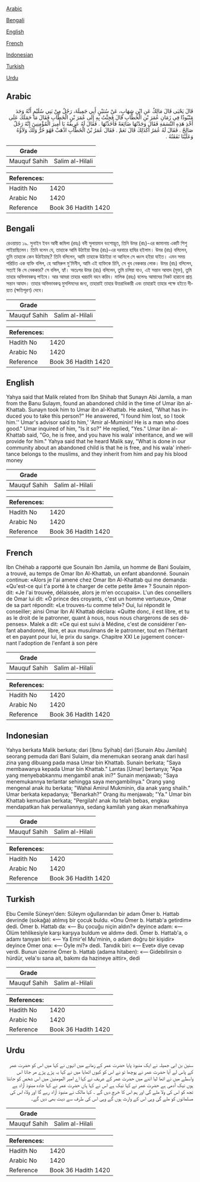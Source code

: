 [Arabic](#arabic)

[Bengali](#bengali)

[English](#english)

[French](#french)

[Indonesian](#indonesian)

[Turkish](#turkish)

[Urdu](#urdu)

## Arabic


<div dir="rtl" lang="ar" style={{fontSize:'larger',backgroundColor:'#f8f9fa',padding:20}}>
قَالَ يَحْيَى قَالَ مَالِكٌ عَنِ ابْنِ شِهَابٍ، عَنْ سُنَيْنٍ أَبِي جَمِيلَةَ، رَجُلٌ مِنْ بَنِي سُلَيْمٍ أَنَّهُ وَجَدَ مَنْبُوذًا فِي زَمَانِ عُمَرَ بْنِ الْخَطَّابِ قَالَ فَجِئْتُ بِهِ إِلَى عُمَرَ بْنِ الْخَطَّابِ فَقَالَ مَا حَمَلَكَ عَلَى أَخْذِ هَذِهِ النَّسَمَةِ فَقَالَ وَجَدْتُهَا ضَائِعَةً فَأَخَذْتُهَا ‏.‏ فَقَالَ لَهُ عَرِيفُهُ يَا أَمِيرَ الْمُؤْمِنِينَ إِنَّهُ رَجُلٌ صَالِحٌ ‏.‏ فَقَالَ لَهُ عُمَرُ أَكَذَلِكَ قَالَ نَعَمْ ‏.‏ فَقَالَ عُمَرُ بْنُ الْخَطَّابِ اذْهَبْ فَهُوَ حُرٌّ وَلَكَ وَلاَؤُهُ وَعَلَيْنَا نَفَقَتُهُ ‏.‏
</div>
<div style={{backgroundColor:'#f8f9fa',padding:20, marginBottom: 10}}><table> <thead> <tr> <th>Grade</th> <th></th> </tr> </thead> <tbody> <tr><td>Mauquf Sahih</td><td>Salim al-Hilali</td></tr></tbody></table><table> <thead> <tr> <th>References:</th> <th></th> </tr> </thead> <tbody><tr><td>Hadith No</td><td>1420</td></tr><tr><td>Arabic No</td><td>1420</td></tr><tr><td>Reference</td><td>Book 36 Hadith 1420</td></tr></tbody></table></div>

## Bengali


<div dir="ltr" lang="bn" style={{fontSize:'larger',backgroundColor:'#f8f9fa',padding:20}}>
রেওয়ায়ত ১৯. সুনাইন ইবন আবী জমিলা (রহঃ) বনী সুলায়মান বংশোদ্ভূত, তিনি উমর (রাঃ)-এর জামানায় একটি শিশু পাইয়াছিলেন। তিনি বলেন যে, তাহাকে আমি উঠাইয়া উমর (রাঃ)-এর দরবারে হাযির হইলাম। উমর (রাঃ) বলিলেন, তুমি তাহাকে কেন উঠাইয়াছ? তিনি বলিলেন, আমি তাহাকে উঠাইয়া না আনিলে সে ধ্বংস হইয়া যাইত। এমন সময় পরিচিত এক ব্যক্তি বলিল, হে আমিরুল মু'মিনীন, আমি এই ব্যক্তিকে চিনি, সে খুব নেককার লোক। উমর (রাঃ) বলিলেন, সত্যই কি সে নেককার? সে বলিল, হ্যাঁ। অতঃপর উমর (রাঃ) বলিলেন, তুমি চলিয়া যাও, এই সন্তান আযাদ (মুক্ত), তুমি তাহার অভিভাবকত্ব পাইবে। আর আমরা তাহার খরচাদি বহন করিব। মালিক (রহঃ) বলেনঃ আমাদের নিকট হারানো প্রাপ্ত সন্তান আযাদ। তাহার অভিভাবকত্ব মুসলিমদের জন্য, তাহারাই তাহার উত্তরাধিকারী এবং তাহারাই তাহার পক্ষে হইতে দীয়্যত (ক্ষতিপূরণ) দেবে।
</div>
<div style={{backgroundColor:'#f8f9fa',padding:20, marginBottom: 10}}><table> <thead> <tr> <th>Grade</th> <th></th> </tr> </thead> <tbody> <tr><td>Mauquf Sahih</td><td>Salim al-Hilali</td></tr></tbody></table><table> <thead> <tr> <th>References:</th> <th></th> </tr> </thead> <tbody><tr><td>Hadith No</td><td>1420</td></tr><tr><td>Arabic No</td><td>1420</td></tr><tr><td>Reference</td><td>Book 36 Hadith 1420</td></tr></tbody></table></div>

## English


<div dir="ltr" lang="en" style={{fontSize:'larger',backgroundColor:'#f8f9fa',padding:20}}>
Yahya said that Malik related from Ibn Shihab that Sunayn Abi Jamila, a man from the Banu Sulaym, found an abandoned child in the time of Umar ibn al-Khattab. Sunayn took him to Umar ibn al-Khattab. He asked, "What has induced you to take this person?" He answered, "I found him lost, so I took him.'' Umar's advisor said to him,' 'Amir al-Muminin! He is a man who does good." Umar inquired of him, "Is it so?" He replied, "Yes." Umar ibn al-Khattab said, "Go, he is free, and you have his wala' inheritance, and we will provide for him." Yahya said that he heard Malik say, "What is done in our community about an abandoned child is that he is free, and his wala' inheritance belongs to the muslims, and they inherit from him and pay his blood money
</div>
<div style={{backgroundColor:'#f8f9fa',padding:20, marginBottom: 10}}><table> <thead> <tr> <th>Grade</th> <th></th> </tr> </thead> <tbody> <tr><td>Mauquf Sahih</td><td>Salim al-Hilali</td></tr></tbody></table><table> <thead> <tr> <th>References:</th> <th></th> </tr> </thead> <tbody><tr><td>Hadith No</td><td>1420</td></tr><tr><td>Arabic No</td><td>1420</td></tr><tr><td>Reference</td><td>Book 36 Hadith 1420</td></tr></tbody></table></div>

## French


<div dir="ltr" lang="fr" style={{fontSize:'larger',backgroundColor:'#f8f9fa',padding:20}}>
Ibn Chéhab a rapporté que Sounain Ibn Jamila, un homme de Bani Soulaim, a trouvé, au temps de Omar Ibn Al-Khattab, un enfant abandonné. Sounain continue: «Alors je l'ai amené chez Omar Ibn Al-Khattab qui me demanda: «Qu'est-ce qui t'a porté à te charger de cette petite âme» ? Sounain répondit: «Je l'ai trouvée, délaissée, alors je m'en occupais». L'un des conseillers de Omar lui dit: «Ô prince des croyants, c'est un homme vertueux», Omar de sa part répondit: «Le trouves-tu comme tel»? Oui, lui répondit le conseiller; ainsi Omar Ibn Al Khattab déclara: «Quitte donc, il est libre, et tu as le droit de le patronner, quant à nous, nous nous chargerons de ses dépenses». Malek a dit: «Ce qui est suivi à Médine, c'est de considérer l'enfant abandonné, libre, et aux musulmans de le patronner, tout en l'héritant et en payant pour lui, le prix du sang». Chapitre XXI Le jugement concernant l'adoption de l'enfant à son père
</div>
<div style={{backgroundColor:'#f8f9fa',padding:20, marginBottom: 10}}><table> <thead> <tr> <th>Grade</th> <th></th> </tr> </thead> <tbody> <tr><td>Mauquf Sahih</td><td>Salim al-Hilali</td></tr></tbody></table><table> <thead> <tr> <th>References:</th> <th></th> </tr> </thead> <tbody><tr><td>Hadith No</td><td>1420</td></tr><tr><td>Arabic No</td><td>1420</td></tr><tr><td>Reference</td><td>Book 36 Hadith 1420</td></tr></tbody></table></div>

## Indonesian


<div dir="ltr" lang="id" style={{fontSize:'larger',backgroundColor:'#f8f9fa',padding:20}}>
Yahya berkata Malik berkata; dari [Ibnu Syihab] dari [Sunain Abu Jamilah] seorang pemuda dari Bani Sulaim, dia menemukan seorang anak dari hasil zina yang dibuang pada masa Umar bin Khattab. Sunain berkata; "Saya membawanya kepada Umar bin Khattab." Lantas [Umar] bertanya; "Apa yang menyebabkanmu mengambil anak ini?" Sunain menjawab; "Saya menemukannya terlantar sehingga saya mengambilnya." Orang yang mengenal anak itu berkata; "Wahai Amirul Mukminin, dia anak yang shalih." Umar berkata kepadanya; "Benarkah?" Orang itu menjawab; "Ya." Umar bin Khattab kemudian berkata; "Pergilah! anak itu telah bebas, engkau mendapatkan hak perwaliannya, sedang kamilah yang akan menafkahinya
</div>
<div style={{backgroundColor:'#f8f9fa',padding:20, marginBottom: 10}}><table> <thead> <tr> <th>Grade</th> <th></th> </tr> </thead> <tbody> <tr><td>Mauquf Sahih</td><td>Salim al-Hilali</td></tr></tbody></table><table> <thead> <tr> <th>References:</th> <th></th> </tr> </thead> <tbody><tr><td>Hadith No</td><td>1420</td></tr><tr><td>Arabic No</td><td>1420</td></tr><tr><td>Reference</td><td>Book 36 Hadith 1420</td></tr></tbody></table></div>

## Turkish


<div dir="ltr" lang="tr" style={{fontSize:'larger',backgroundColor:'#f8f9fa',padding:20}}>
Ebu Cemile Süneyn'den: Süleym oğullarından bir adam Ömer b. Hattab devrinde (sokağa) atılmış bir çocuk buldu. «Onu Ömer b. Hattab'a getirdim» dedi. Ömer b. Hattab da: «— Bu çocuğu niçin aldın?» deyince adam: «— Ölüm tehlikesiyle karşı karşıya buldum ve aldım» dedi. Ömer b. Hattab'a, o adamı tanıyan biri: «— Ya Emir'el Mu'minin, o adam doğru bir kişidir» deyince Ömer ona: «— Öyle mi?» dedi. Tanıdık biri: «— Evet» diye cevap verdi. Bunun üzerine Ömer b. Hattab (adama hitaben): «— Gidebilirsin o hürdür, vela'sı sana ait, bakımı da hazineye aittir», dedi
</div>
<div style={{backgroundColor:'#f8f9fa',padding:20, marginBottom: 10}}><table> <thead> <tr> <th>Grade</th> <th></th> </tr> </thead> <tbody> <tr><td>Mauquf Sahih</td><td>Salim al-Hilali</td></tr></tbody></table><table> <thead> <tr> <th>References:</th> <th></th> </tr> </thead> <tbody><tr><td>Hadith No</td><td>1420</td></tr><tr><td>Arabic No</td><td>1420</td></tr><tr><td>Reference</td><td>Book 36 Hadith 1420</td></tr></tbody></table></div>

## Urdu


<div dir="rtl" lang="ur" style={{fontSize:'larger',backgroundColor:'#f8f9fa',padding:20}}>
سنین بن ابی جمیلہ نے ایک منبوذ پایا حضرت عمر کے زمانے میں انہوں نے کہا میں اس کو حضرت عمر کے پاس لے آیا حضرت عمر نے پوچھا تو نے اس کو کیوں اٹھایا میں نے کہا یہ پڑے پڑے مر جاتا اس واسطے میں نے اٹھا لیا اتنے میں حضرت عمر کے عریف نے کہا اے امیر المومنین میں اس شخص کو جانتا ہوں نیک آدمی ہے حضرت عمر نے کہا نیک ہے اس نے کہا ہاں حضرت عمر نے کہا جادہ مبنوذ آزاد ہے تجھ کو اس کی ولا ملے گی اور ہم اس کا خرچ دیں گے ۔ کہا مالک نے منبوذ آزاد رہے گا اور ولاء اس کی مسلمانوں کو ملے گی وہی اس کے وارث ہوں گے وہی اس کی طرف سے دیت بھی دیں گے۔
</div>
<div style={{backgroundColor:'#f8f9fa',padding:20, marginBottom: 10}}><table> <thead> <tr> <th>Grade</th> <th></th> </tr> </thead> <tbody> <tr><td>Mauquf Sahih</td><td>Salim al-Hilali</td></tr></tbody></table><table> <thead> <tr> <th>References:</th> <th></th> </tr> </thead> <tbody><tr><td>Hadith No</td><td>1420</td></tr><tr><td>Arabic No</td><td>1420</td></tr><tr><td>Reference</td><td>Book 36 Hadith 1420</td></tr></tbody></table></div>
